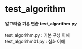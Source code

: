 # test_algorithm
#### 알고리즘 기본 연습 test_algorithm.py
test_algorithm.py : 기본 구성 이해   
test_algorithm01.py : 심화 이해